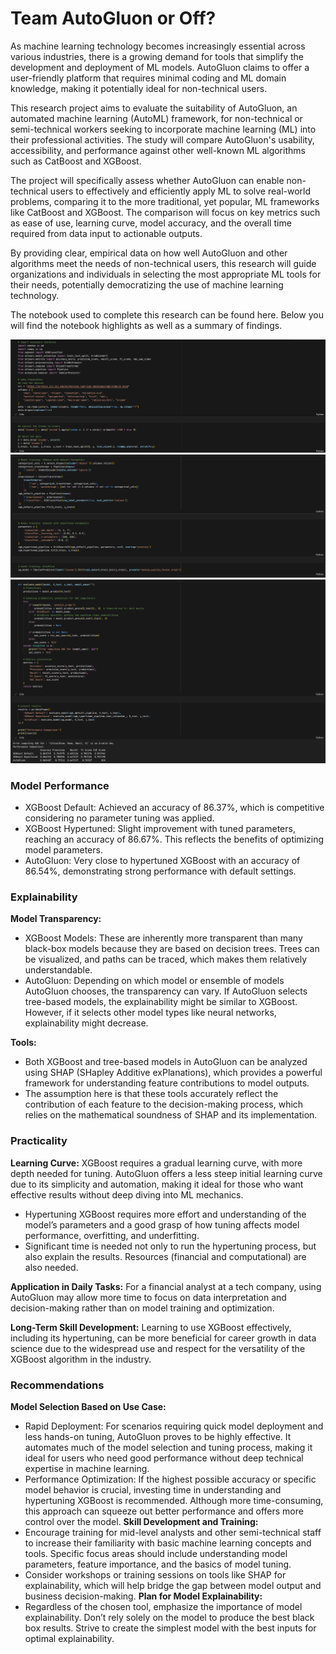 # Team AutoGluon or Off?
As machine learning technology becomes increasingly essential across various industries, there is a growing demand for tools that simplify the development and deployment of ML models. AutoGluon claims to offer a user-friendly platform that requires minimal coding and ML domain knowledge, making it potentially ideal for non-technical users.

This research project aims to evaluate the suitability of AutoGluon, an automated machine learning (AutoML) framework, for non-technical or semi-technical workers seeking to incorporate machine learning (ML) into their professional activities. The study will compare AutoGluon's usability, accessibility, and performance against other well-known ML algorithms such as CatBoost and XGBoost.

The project will specifically assess whether AutoGluon can enable non-technical users to effectively and efficiently apply ML to solve real-world problems, comparing it to the more traditional, yet popular, ML frameworks like CatBoost and XGBoost. The comparison will focus on key metrics such as ease of use, learning curve, model accuracy, and the overall time required from data input to actionable outputs.

By providing clear, empirical data on how well AutoGluon and other algorithms meet the needs of non-technical users, this research will guide organizations and individuals in selecting the most appropriate ML tools for their needs, potentially democratizing the use of machine learning technology.

The notebook used to complete this research can be found here. Below you will find the notebook highlights as well as a summary of findings.

![Notebook Preview](screenshot1.png)
![Notebook Preview](screenshot2.png)
![Notebook Preview](screenshot3.png)

### Model Performance
* XGBoost Default: Achieved an accuracy of 86.37%, which is competitive considering no parameter tuning was applied.
* XGBoost Hypertuned: Slight improvement with tuned parameters, reaching an accuracy of 86.67%. This reflects the benefits of optimizing model parameters.
* AutoGluon: Very close to hypertuned XGBoost with an accuracy of 86.54%, demonstrating strong performance with default settings.

### Explainability
**Model Transparency:**
* XGBoost Models: These are inherently more transparent than many black-box models because they are based on decision trees. Trees can be visualized, and paths can be traced, which makes them relatively understandable.
* AutoGluon: Depending on which model or ensemble of models AutoGluon chooses, the transparency can vary. If AutoGluon selects tree-based models, the explainability might be similar to XGBoost. However, if it selects other model types like neural networks, explainability might decrease.

**Tools:**
* Both XGBoost and tree-based models in AutoGluon can be analyzed using SHAP (SHapley Additive exPlanations), which provides a powerful framework for understanding feature contributions to model outputs.
* The assumption here is that these tools accurately reflect the contribution of each feature to the decision-making process, which relies on the mathematical soundness of SHAP and its implementation.

### Practicality
**Learning Curve:** XGBoost requires a gradual learning curve, with more depth needed for tuning. AutoGluon offers a less steep initial learning curve due to its simplicity and automation, making it ideal for those who want effective results without deep diving into ML mechanics.
* Hypertuning XGBoost requires more effort and understanding of the model’s parameters and a good grasp of how tuning affects model performance, overfitting, and underfitting.
* Significant time is needed not only to run the hypertuning process, but also explain the results. Resources (financial and computational) are also needed.

**Application in Daily Tasks:** For a financial analyst at a tech company, using AutoGluon may allow more time to focus on data interpretation and decision-making rather than on model training and optimization.

**Long-Term Skill Development:** Learning to use XGBoost effectively, including its hypertuning, can be more beneficial for career growth in data science due to the widespread use and respect for the versatility of the XGBoost algorithm in the industry.

### Recommendations
**Model Selection Based on Use Case:**
* Rapid Deployment: For scenarios requiring quick model deployment and less hands-on tuning, AutoGluon proves to be highly effective. It automates much of the model selection and tuning process, making it ideal for users who need good performance without deep technical expertise in machine learning.
* Performance Optimization: If the highest possible accuracy or specific model behavior is crucial, investing time in understanding and hypertuning XGBoost is recommended. Although more time-consuming, this approach can squeeze out better performance and offers more control over the model.
**Skill Development and Training:**
* Encourage training for mid-level analysts and other semi-technical staff to increase their familiarity with basic machine learning concepts and tools. Specific focus areas should include understanding model parameters, feature importance, and the basics of model tuning.
* Consider workshops or training sessions on tools like SHAP for explainability, which will help bridge the gap between model output and business decision-making.
**Plan for Model Explainability:**
* Regardless of the chosen tool, emphasize the importance of model explainability. Don’t rely solely on the model to produce the best black box results. Strive to create the simplest model with the best inputs for optimal explainability.
